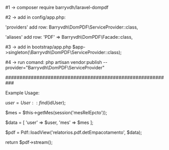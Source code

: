 #1 -> composer require barryvdh/laravel-dompdf

#2 -> add in config/app.php:

  'providers' add row:
  Barryvdh\DomPDF\ServiceProvider::class,

  'aliases' add row:
  'PDF' => Barryvdh\DomPDF\Facade::class,

#3 -> add in bootstrap/app.php
$app->singleton(\Barryvdh\DomPDF\ServiceProvider::class);

#4 -> run comand:
php artisan vendor:publish --provider="Barryvdh\DomPDF\ServiceProvider"



###########################################################

Example Usage:

$user = User::find($idUser);

$mes = $this->getMes(session('mesRelEpcto'));

$data = [
    'user' => $user,
    'mes' => $mes
];

$pdf = Pdf::loadView('relatorios.pdf.detEmpacotamento', $data);

return $pdf->stream();
